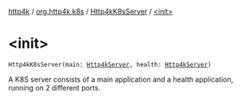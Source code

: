 [http4k](../../index.md) / [org.http4k.k8s](../index.md) / [Http4kK8sServer](index.md) / [&lt;init&gt;](./-init-.md)

# &lt;init&gt;

`Http4kK8sServer(main: `[`Http4kServer`](../../org.http4k.server/-http4k-server/index.md)`, health: `[`Http4kServer`](../../org.http4k.server/-http4k-server/index.md)`)`

A K8S server consists of a main application and a health application, running on 2 different ports.


